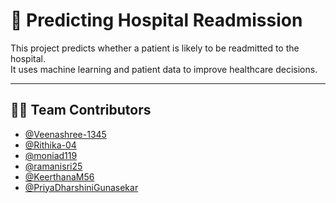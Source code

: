 # 🏥 Predicting Hospital Readmission

This project predicts whether a patient is likely to be readmitted to the hospital.  
It uses machine learning and patient data to improve healthcare decisions.

---

## 👨‍💻 Team Contributors

- [@Veenashree-1345](https://github.com/Veenashree-1345)
- [@Rithika-04](https://github.com/Rithika-04)
- [@moniad119](https://github.com/moniad119)
- [@ramanisri25](https://github.com/ramanisri25)
- [@KeerthanaM56](https://github.com/KeerthanaM56)
- [@PriyaDharshiniGunasekar](https://github.com/PriyaDharshiniGunasekar)
